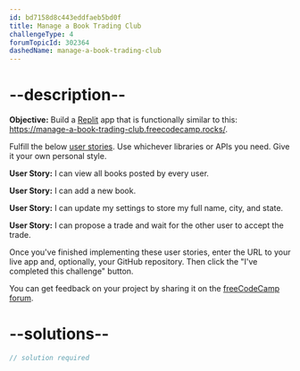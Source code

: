 ```yaml
---
id: bd7158d8c443eddfaeb5bd0f
title: Manage a Book Trading Club
challengeType: 4
forumTopicId: 302364
dashedName: manage-a-book-trading-club
---
```


# --description--

**Objective:** Build a [Replit](https://replit.com/) app that is functionally similar to this: <https://manage-a-book-trading-club.freecodecamp.rocks/>.

Fulfill the below [user stories](https://en.wikipedia.org/wiki/User_story). Use whichever libraries or APIs you need. Give it your own personal style.

**User Story:** I can view all books posted by every user.

**User Story:** I can add a new book.

**User Story:** I can update my settings to store my full name, city, and state.

**User Story:** I can propose a trade and wait for the other user to accept the trade.

Once you've finished implementing these user stories, enter the URL to your live app and, optionally, your GitHub repository. Then click the "I've completed this challenge" button.

You can get feedback on your project by sharing it on the [freeCodeCamp forum](https://forum.freecodecamp.org/c/project-feedback/409).

# --solutions--

```js
// solution required
```
